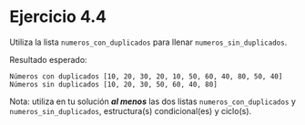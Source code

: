 # Ejercicio 4.4

Utiliza la lista `numeros_con_duplicados` para llenar `numeros_sin_duplicados`. 

Resultado esperado:

```
Números con duplicados [10, 20, 30, 20, 10, 50, 60, 40, 80, 50, 40]
Números sin duplicados [10, 20, 30, 50, 60, 40, 80]
```

Nota: utiliza en tu solución _**al menos**_ las dos listas `numeros_con_duplicados` y `numeros_sin_duplicados`, estructura(s) condicional(es) y ciclo(s).

